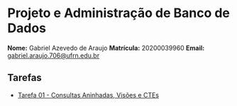 # Projeto e Administração de Banco de Dados

**Nome:** Gabriel Azevedo de Araujo
**Matrícula:** 20200039960 
**Email:** gabriel.araujo.706@ufrn.edu.br 

## Tarefas

- [Tarefa 01 - Consultas Aninhadas, Visões e CTEs](tarefas/t01/tarefa01.md)
